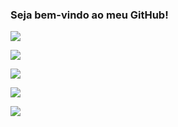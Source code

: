 ### Seja bem-vindo ao meu GitHub!

![](https://img.shields.io/badge/Sistema%20Operacional-Windows-gray?style=for-the-badge&logo=windows)

![](https://img.shields.io/badge/IDE-Visual%20Studio%20/%20Code-gray?style=for-the-badge&logo=visualstudio)

![](https://img.shields.io/badge/Linguagem-C%23-gray?style=for-the-badge&logo=csharp)

![](https://img.shields.io/badge/Plataforma-.NET-gray?style=for-the-badge&logo=dotnet)

![](https://img.shields.io/badge/DBMS-MySQL-gray?style=for-the-badge&logo=mysql)
